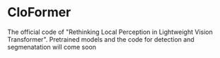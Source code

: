 # CloFormer
The official code of "Rethinking Local Perception in Lightweight Vision Transformer". Pretrained models and the code for detection and segmenatation will come soon

